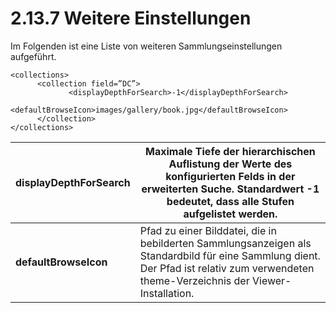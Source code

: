 # 2.13.7 Weitere Einstellungen

Im Folgenden ist eine Liste von weiteren Sammlungseinstellungen aufgeführt. 

```markup
<collections>
      <collection field=”DC”>
             <displayDepthForSearch>-1</displayDepthForSearch>
             <defaultBrowseIcon>images/gallery/book.jpg</defaultBrowseIcon>
      </collection>
</collections>
```

| **displayDepthForSearch**   |  Maximale Tiefe der hierarchischen Auflistung der Werte des konfigurierten Felds in der erweiterten Suche. Standardwert -1 bedeutet, dass alle Stufen aufgelistet werden. |
| --- | --- |
| **defaultBrowseIcon**   |  Pfad zu einer Bilddatei, die in bebilderten Sammlungsanzeigen als Standardbild für eine Sammlung dient. Der Pfad ist relativ zum verwendeten theme-Verzeichnis der Viewer-Installation. |

